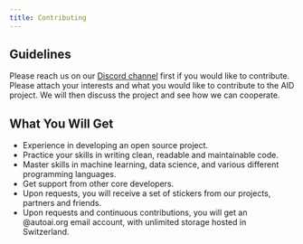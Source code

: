 ```yaml
---
title: Contributing
---
```


## Guidelines

Please reach us on our [Discord channel](https://discord.gg/3BD3RzK2K2) first if you would like to contribute. Please attach your interests and what you would like to contribute to the AID project. We will then discuss the project and see how we can cooperate.

## What You Will Get

- Experience in developing an open source project.
- Practice your skills in writing clean, readable and maintainable code.
- Master skills in machine learning, data science, and various different programming languages.
- Get support from other core developers.
- Upon requests, you will receive a set of stickers from our projects, partners and friends.
- Upon requests and continuous contributions, you will get an @autoai.org email account, with unlimited storage hosted in Switzerland.
